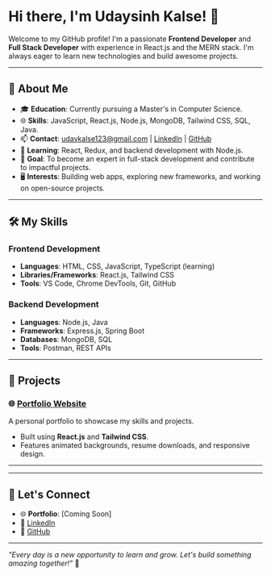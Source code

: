 # Hi there, I'm Udaysinh Kalse! 👋

Welcome to my GitHub profile! I'm a passionate **Frontend Developer** and **Full Stack Developer** with experience in React.js and the MERN stack. I'm always eager to learn new technologies and build awesome projects.

---

## 🌟 About Me

- 🎓 **Education**: Currently pursuing a Master's in Computer Science.
- 🌐 **Skills**: JavaScript, React.js, Node.js, MongoDB, Tailwind CSS, SQL, Java.
- 📫 **Contact**: [udaykalse123@gmail.com](mailto:udaykalse123@gmail.com) | [LinkedIn](https://www.linkedin.com/in/uday-kalse-5aa5862b7/) | [GitHub](https://github.com/uday-kalse)
- 🌱 **Learning**: React, Redux, and backend development with Node.js.
- 🎯 **Goal**: To become an expert in full-stack development and contribute to impactful projects.
- 🖥️ **Interests**: Building web apps, exploring new frameworks, and working on open-source projects.

---

## 🛠️ My Skills

### Frontend Development
- **Languages**: HTML, CSS, JavaScript, TypeScript (learning)
- **Libraries/Frameworks**: React.js, Tailwind CSS
- **Tools**: VS Code, Chrome DevTools, Git, GitHub

### Backend Development
- **Languages**: Node.js, Java
- **Frameworks**: Express.js, Spring Boot
- **Databases**: MongoDB, SQL
- **Tools**: Postman, REST APIs

---

## 🚀 Projects

### 🌐 [Portfolio Website](https://github.com/uday-kalse/portfolio)
A personal portfolio to showcase my skills and projects.
- Built using **React.js** and **Tailwind CSS**.
- Features animated backgrounds, resume downloads, and responsive design.



---


---

## 🤝 Let's Connect

- 🌐 **Portfolio**: [Coming Soon]
- 💼 [LinkedIn](https://www.linkedin.com/in/uday-kalse-5aa5862b7/)
- 🐙 [GitHub](https://github.com/uday-kalse)

---

_"Every day is a new opportunity to learn and grow. Let's build something amazing together!"_ 🌟
